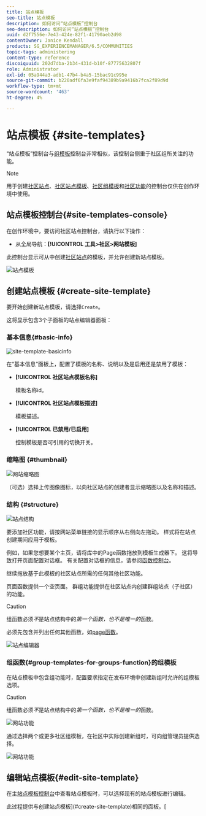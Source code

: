 ```yaml
---
title: 站点模板
seo-title: 站点模板
description: 如何访问“站点模板”控制台
seo-description: 如何访问“站点模板”控制台
uuid: d2f7556e-7e43-424e-82f1-41790aeb2d98
contentOwner: Janice Kendall
products: SG_EXPERIENCEMANAGER/6.5/COMMUNITIES
topic-tags: administering
content-type: reference
discoiquuid: 202d7dba-2b34-431d-b10f-87775632807f
role: Administrator
exl-id: 05a944a3-adb1-47b4-b4a5-15bac91c995e
source-git-commit: b220adf6fa3e9faf94389b9a9416b7fca2f89d9d
workflow-type: tm+mt
source-wordcount: '463'
ht-degree: 4%

---
```


# 站点模板 {#site-templates}

“站点模板”控制台与[组模板](tools-groups.md)控制台非常相似，该控制台侧重于社区组所关注的功能。

>[!NOTE]
>
>用于创建[社区站点](sites-console.md)、[社区站点模板](sites.md)、[社区组模板](tools-groups.md)和[社区功能](functions.md)的控制台仅供在创作环境中使用。

## 站点模板控制台{#site-templates-console}

在创作环境中，要访问社区站点控制台，请执行以下操作：

* 从全局导航：**[!UICONTROL 工具>社区>网站模板]**

此控制台显示可从中创建[社区站点](sites-console.md)的模板，并允许创建新站点模板。

![站点模板](assets/site-template.png)

## 创建站点模板 {#create-site-template}

要开始创建新站点模板，请选择`Create`。

这将显示包含3个子面板的站点编辑器面板：

### 基本信息{#basic-info}

![site-template-basicinfo](assets/site-template-basicinfo.png)

在“基本信息”面板上，配置了模板的名称、说明以及是启用还是禁用了模板：

* **[!UICONTROL 社区站点模板名称]**

   模板名称id。

* **[!UICONTROL 社区站点模板描述]**

   模板描述。

* **[!UICONTROL 已禁用/已启用]**

   控制模板是否可引用的切换开关。

### 缩略图 {#thumbnail}

![网站缩略图](assets/site-thumbnail.png)

（可选）选择上传图像图标，以向社区站点的创建者显示缩略图以及名称和描述。

### 结构 {#structure}

![站点结构](assets/site-structure.png)

要添加社区功能，请按网站菜单链接的显示顺序从右侧向左拖动。 样式将在站点创建期间应用于模板。

例如，如果您想要某个主页，请将库中的Page函数拖放到模板生成器下。 这将导致打开页面配置对话框。 有关配置对话框的信息，请参阅[函数控制台](functions.md)。

继续拖放基于此模板的社区站点所需的任何其他社区功能。

页面函数提供一个空页面。 群组功能提供在社区站点内创建群组站点（子社区）的功能。

>[!CAUTION]
>
>组函数必须&#x200B;*不*&#x200B;是站点结构中的&#x200B;*第一个函数，也不是唯一的*&#x200B;函数。
>
>必须先包含并列出任何其他函数，如[page函数](functions.md#page-function)。

![站点编辑器](assets/site-editor.png)

### 组函数{#group-templates-for-groups-function}的组模板

在站点模板中包含组功能时，配置要求指定在发布环境中创建新组时允许的组模板选项。

>[!CAUTION]
>
>组函数必须&#x200B;*不*&#x200B;是站点结构中的&#x200B;*第一个函数，也不是唯一的*&#x200B;函数。

![网站功能](assets/site-functions.png)

通过选择两个或更多社区组模板，在社区中实际创建新组时，可向组管理员提供选择。

![网站功能](assets/site-functions1.png)

## 编辑站点模板{#edit-site-template}

在主[站点模板控制台](#site-templates-console)中查看站点模板时，可以选择现有的站点模板进行编辑。

此过程提供与创建站点模板](#create-site-template)相同的面板。[
